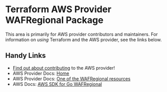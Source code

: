 # Terraform AWS Provider WAFRegional Package

This area is primarily for AWS provider contributors and maintainers. For information on _using_ Terraform and the AWS provider, see the links below.

## Handy Links

* [Find out about contributing](https://hashicorp.github.io/terraform-provider-aws/#contribute) to the AWS provider!
* AWS Provider Docs: [Home](https://registry.terraform.io/providers/hashicorp/aws/latest/docs)
* AWS Provider Docs: [One of the WAFRegional resources](https://registry.terraform.io/providers/hashicorp/aws/latest/docs/resources/wafregional_byte_match_set)
* AWS Docs: [AWS SDK for Go WAFRegional](https://docs.aws.amazon.com/sdk-for-go/api/service/wafregional/)
